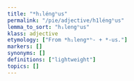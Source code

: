 ```yaml
---
title: "*h₁léngʰus"
permalink: "/pie/adjective/h1léngʰus"
lemma_to_sort: "h₁lengʰus"
klass: adjective
etymology: ["From *h₁lengʷʰ- +‎ *-us."]
markers: []
synonyms: []
definitions: ["lightweight"]
topics: []
---
```

